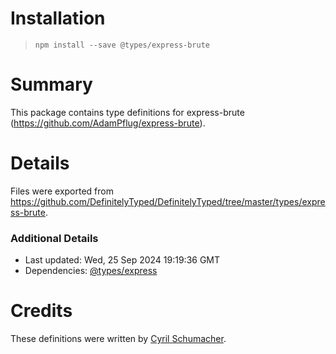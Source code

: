 # Installation
> `npm install --save @types/express-brute`

# Summary
This package contains type definitions for express-brute (https://github.com/AdamPflug/express-brute).

# Details
Files were exported from https://github.com/DefinitelyTyped/DefinitelyTyped/tree/master/types/express-brute.

### Additional Details
 * Last updated: Wed, 25 Sep 2024 19:19:36 GMT
 * Dependencies: [@types/express](https://npmjs.com/package/@types/express)

# Credits
These definitions were written by [Cyril Schumacher](https://github.com/cyrilschumacher).
